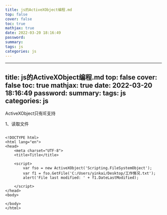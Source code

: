 ```yaml
---
title: js的ActiveXObject编程.md
top: false
cover: false
toc: true
mathjax: true
date: 2022-03-20 18:16:49
password:
summary:
tags: js
categories: js
---
```

---
title: js的ActiveXObject编程.md
top: false
cover: false
toc: true
mathjax: true
date: 2022-03-20 18:16:49
password:
summary:
tags: js
categories: js
---
ActiveXObject只有IE支持

1、读取文件
~~~

<!DOCTYPE html>
<html lang="en">
<head>
    <meta charset="UTF-8">
    <title>Title</title>
    
    <script>
        var fso = new ActiveXObject('Scripting.FileSystemObject');
        var f1 = fso.GetFile('C:/Users/yinkai/Desktop/工作情况.txt');
        alert('File last modified: ' + f1.DateLastModified);
        
    </script>
</head>
<body>

</body>
</html>
~~~
